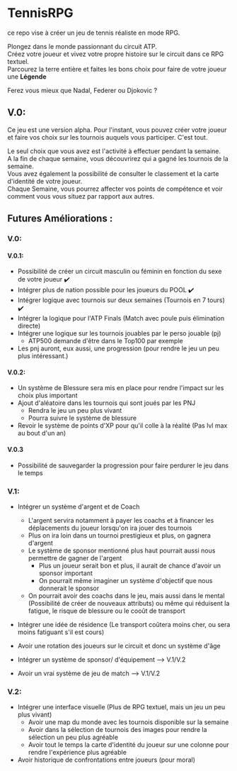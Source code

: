 # TennisRPG

ce repo vise à créer un jeu de tennis réaliste en mode RPG. 

Plongez dans le monde passionnant du circuit ATP. \
Créez votre joueur et vivez votre propre histoire sur le circuit dans ce RPG textuel. \
Parcourez la terre entière et faites les bons choix pour faire de votre joueur une **Légende**

Ferez vous mieux que Nadal, Federer ou Djokovic ? 

## V.0:
Ce jeu est une version alpha. 
Pour l'instant, vous pouvez créer votre joueur et faire vos choix sur les tournois auquels vous participer. 
C'est tout. 

Le seul choix que vous avez est l'activité à effectuer pendant la semaine. \
A la fin de chaque semaine, vous découvrirez qui a gagné les tournois de la semaine. \
Vous avez également la possibilité de consulter le classement et la carte d'identité de votre joueur. \
Chaque Semaine, vous pourrez affecter vos points de compétence et voir comment vous vous situez par rapport aux autres. 




## Futures Améliorations :


### V.0: 
#### V.0.1: 
- Possibilité de créer un circuit masculin ou féminin en fonction du sexe de votre joueur ✔️
- Intégrer plus de nation possible pour les joueurs du POOL ✔️
- Intégrer logique avec tournois sur deux semaines (Tournois en 7 tours) ✔️ 
- Intégrer la logique pour l'ATP Finals (Match avec poule puis élimination directe)
- Intégrer une logique sur les tournois jouables par le perso jouable (pj)
  - ATP500 demande d'être dans le Top100 par exemple
- Les pnj auront, eux aussi, une progression (pour rendre le jeu un peu plus intéressant.)

#### V.0.2:
- Un système de Blessure sera mis en place pour rendre l'impact sur les choix plus important
- Ajout d'aléatoire dans les tournois qui sont joués par les PNJ
    - Rendra le jeu un peu plus vivant
    - Pourra suivre le système de blessure
- Revoir le système de points d'XP pour qu'il colle à la réalité (Pas lvl max au bout d'un an) 

#### V.0.3
- Possibilité de sauvegarder la progression pour faire perdurer le jeu dans le temps

### V.1:
- Intégrer un système d'argent et de Coach 
    - L'argent servira notamment à payer les coachs et à financer les déplacements du joueur lorsqu'on ira jouer des tournois
    - Plus on ira loin dans un tournoi prestigieux et plus, on gagnera d'argent
    - Le système de sponsor mentionné plus haut pourrait aussi nous permettre de gagner de l'argent
        - Plus un joueur serait bon et plus, il aurait de chance d'avoir un sponsor important
        - On pourrait même imaginer un système d'objectif que nous donnerait le sponsor
    - On pourrait avoir des coachs dans le jeu, mais aussi dans le mental (Possibilité de créer de nouveaux attributs) ou même qui réduisent la fatigue, le risque de blessure ou le cooût de transport

- Intégrer une idée de résidence (Le transport coûtera moins cher, ou sera moins fatiguant s'il est cours)
- Avoir une rotation des joueurs sur le circuit et donc un système d'âge
- Intégrer un système de sponsor/ d'équipement --> V.1/V.2
- Avoir un vrai système de jeu de match --> V.1/V.2


### V.2:
- Intégrer une interface visuelle (Plus de RPG textuel, mais un jeu un peu plus vivant)
  - Avoir une map du monde avec les tournois disponible sur la semaine
  - Avoir dans la sélection de tournois des images pour rendre la sélection un peu plus agréable
  - Avoir tout le temps la carte d'identité du joueur sur une colonne pour rendre l'expérience plus agréable
- Avoir historique de confrontations entre joueurs (pour moral) 



